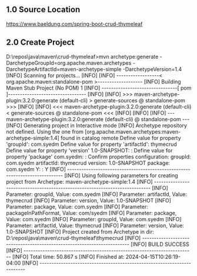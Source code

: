 ## 1.0 Source Location
https://www.baeldung.com/spring-boot-crud-thymeleaf


## 2.0 Create Project
D:\repos\java\maven\crud-thymeleaf>mvn archetype:generate -DarchetypeGroupId=org.apache.maven.archetypes -DarchetypeArtifactId=maven-archetype-simple -DarchetypeVersion=1.4
[INFO] Scanning for projects...
[INFO]
[INFO] ------------------< org.apache.maven:standalone-pom >-------------------
[INFO] Building Maven Stub Project (No POM) 1
[INFO] --------------------------------[ pom ]---------------------------------
[INFO]
[INFO] >>> maven-archetype-plugin:3.2.0:generate (default-cli) > generate-sources @ standalone-pom >>>
[INFO]
[INFO] <<< maven-archetype-plugin:3.2.0:generate (default-cli) < generate-sources @ standalone-pom <<<
[INFO]
[INFO]
[INFO] --- maven-archetype-plugin:3.2.0:generate (default-cli) @ standalone-pom ---
[INFO] Generating project in Interactive mode
[INFO] Archetype repository not defined. Using the one from [org.apache.maven.archetypes:maven-archetype-simple:1.4] found in catalog remote
Define value for property 'groupId': com.syedm
Define value for property 'artifactId': thymecrud
Define value for property 'version' 1.0-SNAPSHOT: :
Define value for property 'package' com.syedm: :
Confirm properties configuration:
groupId: com.syedm
artifactId: thymecrud
version: 1.0-SNAPSHOT
package: com.syedm
 Y: : Y
[INFO] ----------------------------------------------------------------------------
[INFO] Using following parameters for creating project from Archetype: maven-archetype-simple:1.4
[INFO] ----------------------------------------------------------------------------
[INFO] Parameter: groupId, Value: com.syedm
[INFO] Parameter: artifactId, Value: thymecrud
[INFO] Parameter: version, Value: 1.0-SNAPSHOT
[INFO] Parameter: package, Value: com.syedm
[INFO] Parameter: packageInPathFormat, Value: com/syedm
[INFO] Parameter: package, Value: com.syedm
[INFO] Parameter: groupId, Value: com.syedm
[INFO] Parameter: artifactId, Value: thymecrud
[INFO] Parameter: version, Value: 1.0-SNAPSHOT
[INFO] Project created from Archetype in dir: D:\repos\java\maven\crud-thymeleaf\thymecrud
[INFO] ------------------------------------------------------------------------
[INFO] BUILD SUCCESS
[INFO] ------------------------------------------------------------------------
[INFO] Total time:  50.867 s
[INFO] Finished at: 2024-04-15T10:26:19-04:00
[INFO] ------------------------------------------------------------------------
